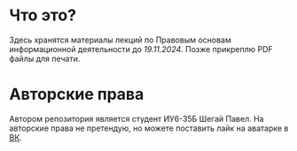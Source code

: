 # Что это?
Здесь хранятся материалы лекций по Правовым основам информационной деятельности до *19.11.2024*. Позже прикреплю PDF файлы для печати.
# Авторские права
Автором репозитория является студент ИУ6-35Б Шегай Павел. 
На авторские права не претендую, но можете поставить лайк на аватарке в [ВК](https://vk.com/wall381105254_1106).